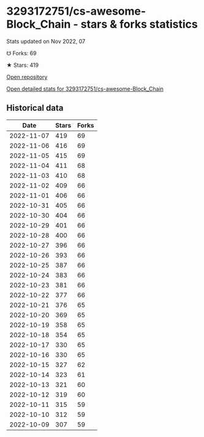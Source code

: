 # 3293172751/cs-awesome-Block_Chain - stars & forks statistics

Stats updated on Nov 2022, 07

☋ Forks: 69

★ Stars: 419

[Open repository](https://github.com/3293172751/cs-awesome-Block_Chain)

[Open detailed stats for 3293172751/cs-awesome-Block_Chain](https://reviewgithub.com/rep/3293172751/cs-awesome-Block_Chain)

## Historical data
| Date | Stars | Forks |
|------|-------|-------|
| 2022-11-07 | 419 | 69 | 
| 2022-11-06 | 416 | 69 | 
| 2022-11-05 | 415 | 69 | 
| 2022-11-04 | 411 | 68 | 
| 2022-11-03 | 410 | 68 | 
| 2022-11-02 | 409 | 66 | 
| 2022-11-01 | 406 | 66 | 
| 2022-10-31 | 405 | 66 | 
| 2022-10-30 | 404 | 66 | 
| 2022-10-29 | 401 | 66 | 
| 2022-10-28 | 400 | 66 | 
| 2022-10-27 | 396 | 66 | 
| 2022-10-26 | 393 | 66 | 
| 2022-10-25 | 387 | 66 | 
| 2022-10-24 | 383 | 66 | 
| 2022-10-23 | 381 | 66 | 
| 2022-10-22 | 377 | 66 | 
| 2022-10-21 | 376 | 65 | 
| 2022-10-20 | 369 | 65 | 
| 2022-10-19 | 358 | 65 | 
| 2022-10-18 | 354 | 65 | 
| 2022-10-17 | 330 | 65 | 
| 2022-10-16 | 330 | 65 | 
| 2022-10-15 | 327 | 62 | 
| 2022-10-14 | 323 | 61 | 
| 2022-10-13 | 321 | 60 | 
| 2022-10-12 | 319 | 60 | 
| 2022-10-11 | 315 | 59 | 
| 2022-10-10 | 312 | 59 | 
| 2022-10-09 | 307 | 59 | 


